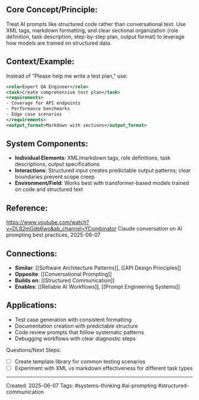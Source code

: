 ## Core Concept/Principle:
Treat AI prompts like structured code rather than conversational text. Use XML tags, markdown formatting, and clear sectional organization (role definition, task description, step-by-step plan, output format) to leverage how models are trained on structured data.

## Context/Example: 
Instead of "Please help me write a test plan," use:
```xml
<role>Expert QA Engineer</role>
<task>Create comprehensive test plan</task>
<requirements>
- Coverage for API endpoints
- Performance benchmarks
- Edge case scenarios
</requirements>
<output_format>Markdown with sections</output_format>
```
## System Components:
- **Individual Elements**: XML/markdown tags, role definitions, task descriptions, output specifications
- **Interactions**: Structured input creates predictable output patterns; clear boundaries prevent scope creep
- **Environment/Field**: Works best with transformer-based models trained on code and structured text

## Reference: 
https://www.youtube.com/watch?v=DL82mGde6wo&ab_channel=YCombinator
Claude conversation on AI prompting best practices, 2025-06-07

## Connections:
- **Similar**: [[Software Architecture Patterns]], [[API Design Principles]]
- **Opposite**: [[Conversational Prompting]]
- **Builds on**: [[Structured Communication]]
- **Enables**: [[Reliable AI Workflows]], [[Prompt Engineering Systems]]

## Applications:
- Test case generation with consistent formatting
- Documentation creation with predictable structure
- Code review prompts that follow systematic patterns
- Debugging workflows with clear diagnostic steps

Questions/Next Steps:
- [ ]  Create template library for common testing scenarios
- [ ]  Experiment with XML vs markdown effectiveness for different task types

---
Created: 2025-06-07 Tags: #systems-thinking #ai-prompting #structured-communication